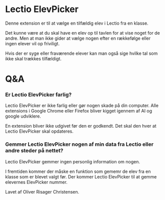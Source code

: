 # Lectio ElevPicker

Denne extension er til at vælge en tilfældig elev i Lectio fra en klasse.

Det kunne være at du skal have en elev op til tavlen for at vise noget for de andre. Men at man ikke gider at vælge nogen efter en rækkefølge eller ingen elever vil op friviligt. 

Hvis der er syge eller fraværende elever kan man også sige hvilke tal som ikke skal trækkes tilfældigt.

# Q&A

### Er Lectio ElevPicker farlig?

Lectio ElevPicker er ikke farlig eller gør nogen skade på din computer. Alle extensions i Google Chrome eller Firefox bliver kigget igennem af AI og google udviklere.

En extension bliver ikke udgivet før den er godkendt. Det skal den hver at Lectio ElevPicker skal opdateres.

### Gemmer Lectio ElevPicker nogen af min data fra Lectio eller andre steder på nettet?

Lectio ElevPicker gemmer ingen personlig information om nogen. 

I fremtiden kommer der måske en funktion som gememr de elev fra en klasse som er blevet valgt før. Der kommer Lectio ElevPicker til at gemme elevernes ElevPicker nummer.



Lavet af Oliver Risager Christensen.